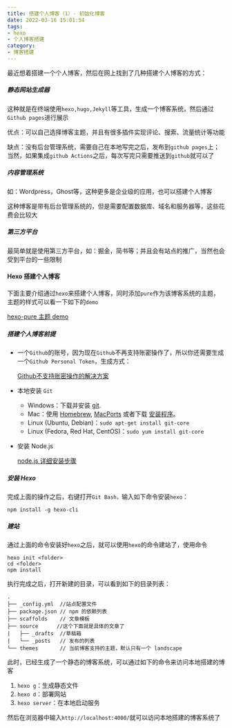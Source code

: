 ```yaml
---
title: 搭建个人博客（1）- 初始化博客
date: 2022-03-16 15:01:54
tags:
- hexo
- 个人博客搭建
category:
- 博客搭建
---
```


最近想着搭建一个个人博客，然后在网上找到了几种搭建个人博客的方式：

##### 静态网站生成器

这种就是在终端使用`hexo,hugo,Jekyll`等工具，生成一个博客系统，然后通过`Github pages`进行展示

优点：可以自己选择博客主题，并且有很多插件实现评论、搜索、流量统计等功能

缺点：没有后台管理系统，需要自己在本地写完之后，发布到`github pages`上；当然，如果集成`github Actions`之后，每次写完只需要推送到`github`就可以了

<!-- more -->

##### 内容管理系统

如：Wordpress，Ghost等，这种更多是企业级的应用，也可以搭建个人博客

这种博客是带有后台管理系统的，但是需要配置数据库、域名和服务器等，这些花费会比较大

##### 第三方平台

最简单就是使用第三方平台，如：掘金，简书等；并且会有站点的推广，当然也会受到平台的一些限制

#### Hexo 搭建个人博客

下面主要介绍通过`hexo`来搭建个人博客，同时添加`pure`作为该博客系统的主题，主题的样式可以看一下如下的`demo`

[hexo-pure 主题 demo]()

##### 搭建个人博客前提

- 一个`Github`的账号，因为现在`Github`不再支持账密操作了，所以你还需要生成一个`Github Personal Token`，生成方式：

  [Github不支持账密操作的解决方案]()

- 本地安装 `Git`

  - Windows：下载并安装 [git](https://git-scm.com/download/win).
  - Mac：使用 [Homebrew](http://mxcl.github.com/homebrew/), [MacPorts](http://www.macports.org/) 或者下载 [安装程序](http://sourceforge.net/projects/git-osx-installer/)。
  - Linux (Ubuntu, Debian)：`sudo apt-get install git-core`
  - Linux (Fedora, Red Hat, CentOS)：`sudo yum install git-core`

- 安装 Node.js

  [node.js 详细安装步骤](https://blog.csdn.net/antma/article/details/86104068)

##### 安装 Hexo

完成上面的操作之后，右键打开`Git Bash，`输入如下命令安装`hexo`：

```
npm install -g hexo-cli
```

##### 建站

通过上面的命令安装好`hexo`之后，就可以使用`hexo`的命令建站了，使用命令

```
hexo init <folder>
cd <folder>
npm install
```

执行完成之后，打开新建的目录，可以看到如下的目录列表：

```
.
├── _config.yml  //站点配置文件
├── package.json // npm 的依赖列表
├── scaffolds    // 文章模板
├── source      //这个下面就是具体的文章了
|   ├── _drafts  //草稿箱
|   └── _posts   // 发布的列表
└── themes       // 当前博客支持的主题，默认只有一个 landscape
```

此时，已经生成了一个静态的博客系统，可以通过如下的命令来访问本地搭建的博客

1. `hexo g`：生成静态文件
2. `hexo d`：部署网站
3. `hexo server`：在本地启动服务

然后在浏览器中输入`http://localhost:4000/`就可以访问本地搭建的博客系统了
